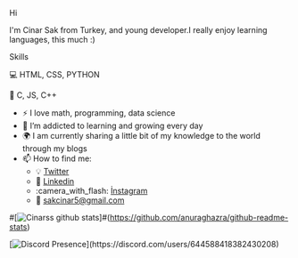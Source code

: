
Hi

I'm Cinar Sak from Turkey, and young developer.I really enjoy learning languages, this much :)



Skills 


:computer: HTML, CSS, PYTHON

:closed_book: C, JS, C++





- :zap: I love math, programming, data science
- :seedling: I’m addicted to learning and growing every day
- :earth_africa: I am currently sharing a little bit of my knowledge to the world through my blogs
- :mailbox: How to find me: 
  - :bulb: [Twitter](https://twitter.com/cinarsakk)
  - :office: [Linkedin](https://www.linkedin.com/in/çınar-sak-87141b217/)
  - :camera_with_flash: [İnstagram](https://www.instagram.com/cinarsak/?hl=tr)
  - :e-mail: [sakcinar5@gmail.com]()

#[![Cinarss github stats](https://github-readme-stats.vercel.app/api?username=Cinarss&count_private=true&show_icons=true&theme=radical&hide_rank=false)]#(https://github.com/anuraghazra/github-readme-stats)


[![Discord Presence](https://lanyard-profile-readme.vercel.app/api/644588418382430208?theme=dark&bg=202020&animated=false&hideDiscrim=true&borderRadius=30px&idleMessage=Probably%20doing%20something%20else...)](https://discord.com/users/644588418382430208)
